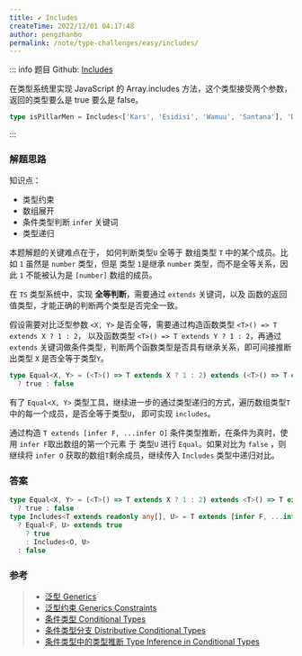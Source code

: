 ```yaml
---
title: ✔️ Includes
createTime: 2022/12/01 04:17:48
author: pengzhanbo
permalink: /note/type-challenges/easy/includes/
---
```


::: info 题目
Github: [Includes](https://github.com/type-challenges/type-challenges/blob/main/questions/00898-easy-includes/)

在类型系统里实现 JavaScript 的 Array.includes 方法，这个类型接受两个参数，返回的类型要么是 true 要么是 false。

```ts
type isPillarMen = Includes<['Kars', 'Esidisi', 'Wamuu', 'Santana'], 'Dio'> // expected to be `false`
```
:::

### 解题思路

知识点：
- 类型约束
- 数组展开
- 条件类型判断 `infer` 关键词
- 类型递归

本题解题的关键难点在于， 如何判断类型`U` 全等于 数组类型 `T` 中的某个成员。比如 `1` 虽然是 `number` 类型，但是
类型 `1`是继承 `number` 类型，而不是全等关系，因此 `1` 不能被认为是 `[number]` 数组的成员。

在 `TS` 类型系统中，实现 **全等判断**，需要通过 `extends` 关键词，以及 函数的返回值类型，才能正确的判断两个类型是否完全一致。

假设需要对比泛型参数 `<X, Y>`  是否全等，需要通过构造函数类型 `<T>() => T extends X ? 1 : 2`， 以及函数类型
`<T>() => T extends Y ? 1 : 2`，再通过 `extends` 关键词做条件类型，判断两个函数类型是否具有继承关系，即可间接推断
出类型 `X`  是否全等于类型`Y`。

```ts
type Equal<X, Y> = (<T>() => T extends X ? 1 : 2) extends (<T>() => T extends Y ? 1 : 2)
  ? true : false
```

有了 `Equal<X, Y>` 类型工具，继续进一步的通过类型递归的方式，遍历数组类型`T`中的每一个成员，是否全等于类型`U`，
即可实现 `includes`。

通过构造 `T extends [infer F, ...infer O]` 条件类型推断，在条件为真时，使用 `infer F`取出数组的第一个元素
于 类型`U` 进行 `Equal`。如果对比为 `false` ，则继续将 `infer O` 获取的数组`T`剩余成员，继续传入 `Includes` 类型中递归对比。

### 答案

```ts
type Equal<X, Y> = (<T>() => T extends X ? 1 : 2) extends <T>() => T extends Y ? 1 : 2
  ? true : false
type Includes<T extends readonly any[], U> = T extends [infer F, ...infer O]
  ? Equal<F, U> extends true
    ? true
    : Includes<O, U>
  : false
```

### 参考

> - [泛型 Generics](https://www.typescriptlang.org/docs/handbook/2/generics.html)
> - [泛型约束 Generics Constraints](https://www.typescriptlang.org/docs/handbook/2/generics.html#generic-constraints)
> - [条件类型 Conditional Types](https://www.typescriptlang.org/docs/handbook/2/conditional-types.html)
> - [条件类型分支 Distributive Conditional Types](https://www.typescriptlang.org/docs/handbook/2/conditional-types.html#distributive-conditional-types)
> - [条件类型中的类型推断 Type Inference in Conditional Types](https://www.typescriptlang.org/docs/handbook/2/conditional-types.html#inferring-within-conditional-types)
